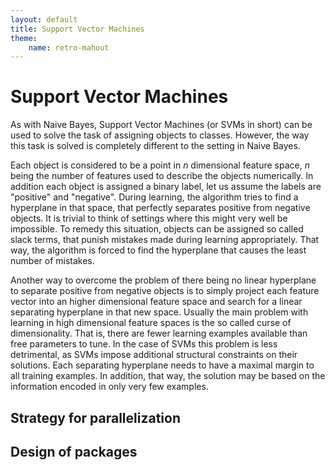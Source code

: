 ```yaml
---
layout: default
title: Support Vector Machines
theme:
    name: retro-mahout
---
```


<a name="SupportVectorMachines-SupportVectorMachines"></a>
# Support Vector Machines

As with Naive Bayes, Support Vector Machines (or SVMs in short) can be used
to solve the task of assigning objects to classes. However, the way this
task is solved is completely different to the setting in Naive Bayes.

Each object is considered to be a point in _n_ dimensional feature space,
_n_ being the number of features used to describe the objects numerically.
In addition each object is assigned a binary label, let us assume the
labels are "positive" and "negative". During learning, the algorithm tries
to find a hyperplane in that space, that perfectly separates positive from
negative objects.
It is trivial to think of settings where this might very well be
impossible. To remedy this situation, objects can be assigned so called
slack terms, that punish mistakes made during learning appropriately. That
way, the algorithm is forced to find the hyperplane that causes the least
number of mistakes.

Another way to overcome the problem of there being no linear hyperplane to
separate positive from negative objects is to simply project each feature
vector into an higher dimensional feature space and search for a linear
separating hyperplane in that new space. Usually the main problem with
learning in high dimensional feature spaces is the so called curse of
dimensionality. That is, there are fewer learning examples available than
free parameters to tune. In the case of SVMs this problem is less
detrimental, as SVMs impose additional structural constraints on their
solutions. Each separating hyperplane needs to have a maximal margin to all
training examples. In addition, that way, the solution may be based on the
information encoded in only very few examples.

<a name="SupportVectorMachines-Strategyforparallelization"></a>
## Strategy for parallelization

<a name="SupportVectorMachines-Designofpackages"></a>
## Design of packages
